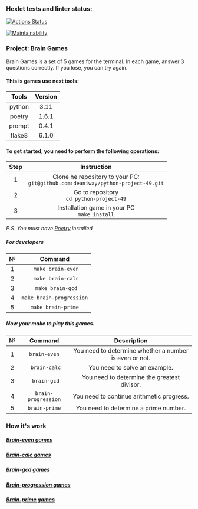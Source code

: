 ### Hexlet tests and linter status:
[![Actions Status](https://github.com/deaniway/python-project-49/actions/workflows/hexlet-check.yml/badge.svg)](https://github.com/deaniway/python-project-49/actions)

[![Maintainability](https://api.codeclimate.com/v1/badges/77d97412b5a1275a9fe6/maintainability)](https://codeclimate.com/github/deaniway/python-project-49/maintainability)

### Project: Brain Games

Brain Games is a set of 5 games for the terminal.
In each game, answer 3 questions correctly.
If you lose, you can try again.

#### This is games use next tools:

| Tools  | Version |
|:------:|:-------:|
| python |  3.11   |
| poetry |  1.6.1  |
| prompt |  0.4.1  |
| flake8 |  6.1.0  |


#### To get started, you need to perform the following operations:

| Step |                                   Instruction                                    |
|:----:|:--------------------------------------------------------------------------------:|
|  1   | Clone he repository to your PC:<br/>`git@github.com:deaniway/python-project-49.git` |
|  2   |                    Go to repository<br/>`cd python-project-49`                     |
|  3   |                  Installation game in your PC<br/>`make install`                   | 

*P.S.* *You must have [Poetry](https://python-poetry.org) installed*

##### For developers

|  №   |            Command          | 
|:----:|:---------------------------:| 
|  1   |    ` make brain-even`       |
|  2   |    ` make brain-calc`       |
|  3   |    ` make brain-gcd`        |
|  4   |    `make brain-progression` |
|  5   |    `make brain-prime`       |      

##### Now your make to play this games.

|  №   |       Command       |                      Description                       |
|:----:|:-------------------:|:------------------------------------------------------:|
|  1   |    `brain-even`     | You need to determine whether a number is even or not. |
|  2   |    ` brain-calc`    |             You need to solve an example.              |
|  3   |    ` brain-gcd`     |      You need to determine the greatest divisor.       |
|  4   | `brain-progression` |       You need to continue arithmetic progress.        |
|  5   |    `brain-prime`    |         You need to determine a prime number.          |


### How it's work

##### [Brain-even games](https://asciinema.org/a/M9esqBQaazplJ9GWvvjedD0rI)

##### [Brain-calc games](https://asciinema.org/a/njfOVVEbiJ4mpIQ51Ix96xbB8)

##### [Brain-gcd games](https://asciinema.org/a/twcRRtucxHyIzgDcNzkDkKgVI)

##### [Brain-progression games](https://asciinema.org/a/nwUWusfyt8ct4iEioXRHDJOf0)

##### [Brain-prime games](https://asciinema.org/a/dwnAKtBQNNFhAwJs9ZcGlVJQd)
